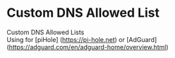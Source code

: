 # Custom DNS Allowed List
Custom DNS Allowed Lists  
Using for [piHole] (https://pi-hole.net) or [AdGuard] (https://adguard.com/en/adguard-home/overview.html)  
